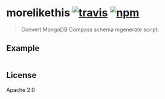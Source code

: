# morelikethis [![travis][travis_img]][travis_url] [![npm][npm_img]][npm_url]

> Convert MongoDB Compass schema mgenerate script.

## Example

```javascript
```

## License

Apache 2.0

[travis_img]: https://img.shields.io/travis/mongodb-js/morelikethis.svg
[travis_url]: https://travis-ci.org/mongodb-js/morelikethis
[npm_img]: https://img.shields.io/npm/v/morelikethis.svg
[npm_url]: https://npmjs.org/package/morelikethis
